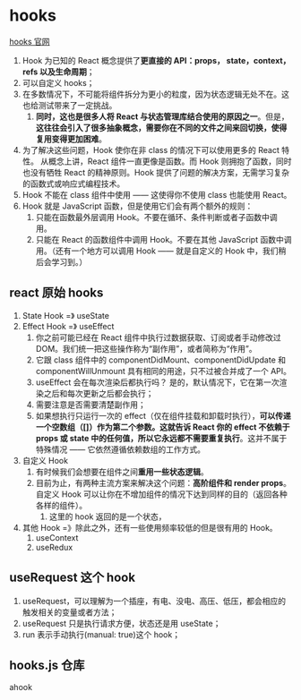 # hooks

[hooks 官网](https://zh-hans.reactjs.org/docs/hooks-intro.html)

1. Hook 为已知的 React 概念提供了**更直接的 API：props， state，context，refs 以及生命周期**；
2. 可以自定义 hooks；
3. 在多数情况下，不可能将组件拆分为更小的粒度，因为状态逻辑无处不在。这也给测试带来了一定挑战。
    1. **同时，这也是很多人将 React 与状态管理库结合使用的原因之一**。但是，**这往往会引入了很多抽象概念，需要你在不同的文件之间来回切换，使得复用变得更加困难**。
4. 为了解决这些问题，Hook 使你在非 class 的情况下可以使用更多的 React 特性。 从概念上讲，React 组件一直更像是函数。而 Hook 则拥抱了函数，同时也没有牺牲 React 的精神原则。Hook 提供了问题的解决方案，无需学习复杂的函数式或响应式编程技术。
5. Hook 不能在 class 组件中使用 —— 这使得你不使用 class 也能使用 React。
6. Hook 就是 JavaScript 函数，但是使用它们会有两个额外的规则：
    1. 只能在函数最外层调用 Hook。不要在循环、条件判断或者子函数中调用。
    2. 只能在 React 的函数组件中调用 Hook。不要在其他 JavaScript 函数中调用。（还有一个地方可以调用 Hook —— 就是自定义的 Hook 中，我们稍后会学习到。）

## react 原始 hooks

1. State Hook =》 useState
2. Effect Hook =》 useEffect
    1. 你之前可能已经在 React 组件中执行过数据获取、订阅或者手动修改过 DOM。我们统一把这些操作称为“副作用”，或者简称为“作用”。
    2. 它跟 class 组件中的 componentDidMount、componentDidUpdate 和 componentWillUnmount 具有相同的用途，只不过被合并成了一个 API。
    3. useEffect 会在每次渲染后都执行吗？ 是的，默认情况下，它在第一次渲染之后和每次更新之后都会执行；
    4. 需要注意是否需要清楚副作用；
    5. 如果想执行只运行一次的 effect（仅在组件挂载和卸载时执行），**可以传递一个空数组（[]）作为第二个参数。这就告诉 React 你的 effect 不依赖于 props 或 state 中的任何值，所以它永远都不需要重复执行**。这并不属于特殊情况 —— 它依然遵循依赖数组的工作方式。
3. 自定义 Hook
    1. 有时候我们会想要在组件之间**重用一些状态逻辑**。
    2. 目前为止，有两种主流方案来解决这个问题：**高阶组件和 render props**。自定义 Hook 可以让你在不增加组件的情况下达到同样的目的（返回各种各样的组件）。
        1. 这里的 hook 返回的是一个状态，
4. 其他 Hook =》除此之外，还有一些使用频率较低的但是很有用的 Hook。
    1. useContext
    2. useRedux

## useRequest 这个 hook

1. useRequest，可以理解为一个插座，有电、没电、高压、低压，都会相应的触发相关的变量或者方法；
2. useRequest 只是执行请求方便，状态还是用 useState；
3. run 表示手动执行(manual: true)这个 hook；

## hooks.js 仓库

ahook
